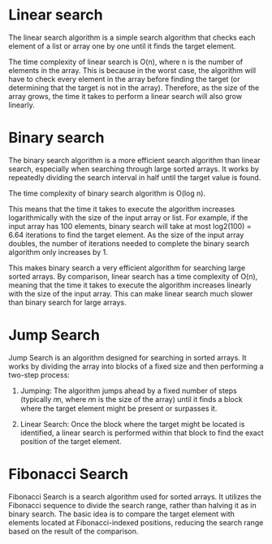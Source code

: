 # Linear search
The linear search algorithm is a simple search algorithm that checks each element of a list or array one by one until it finds the target element.

The time complexity of linear search is O(n), where n is the number of elements in the array. This is because in the worst case, the algorithm will have to check every element in the array before finding the target (or determining that the target is not in the array). Therefore, as the size of the array grows, the time it takes to perform a linear search will also grow linearly.

# Binary search
The binary search algorithm is a more efficient search algorithm than linear search, especially when searching through large sorted arrays. It works by repeatedly dividing the search interval in half until the target value is found.

The time complexity of binary search algorithm is O(log n).

This means that the time it takes to execute the algorithm increases logarithmically with the size of the input array or list. For example, if the input array has 100 elements, binary search will take at most log2(100) = 6.64 iterations to find the target element. As the size of the input array doubles, the number of iterations needed to complete the binary search algorithm only increases by 1.

This makes binary search a very efficient algorithm for searching large sorted arrays. By comparison, linear search has a time complexity of O(n), meaning that the time it takes to execute the algorithm increases linearly with the size of the input array. This can make linear search much slower than binary search for large arrays.

# Jump Search
Jump Search is an algorithm designed for searching in sorted arrays. It works by dividing the array into blocks of a fixed size and then performing a two-step process:

1. Jumping: The algorithm jumps ahead by a fixed number of steps (typically 𝑛n, where 𝑛n is the size of the array) until it finds a block where the target element might be present or surpasses it.

2. Linear Search: Once the block where the target might be located is identified, a linear search is performed within that block to find the exact position of the target element.

# Fibonacci Search
Fibonacci Search is a search algorithm used for sorted arrays. It utilizes the Fibonacci sequence to divide the search range, rather than halving it as in binary search. The basic idea is to compare the target element with elements located at Fibonacci-indexed positions, reducing the search range based on the result of the comparison.